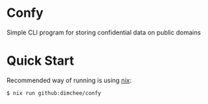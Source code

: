 # Confy

Simple CLI program for storing confidential data on public domains

# Quick Start

Recommended way of running is using [nix](https://nixos.org/download/):
```sh
$ nix run github:dimchee/confy
```
